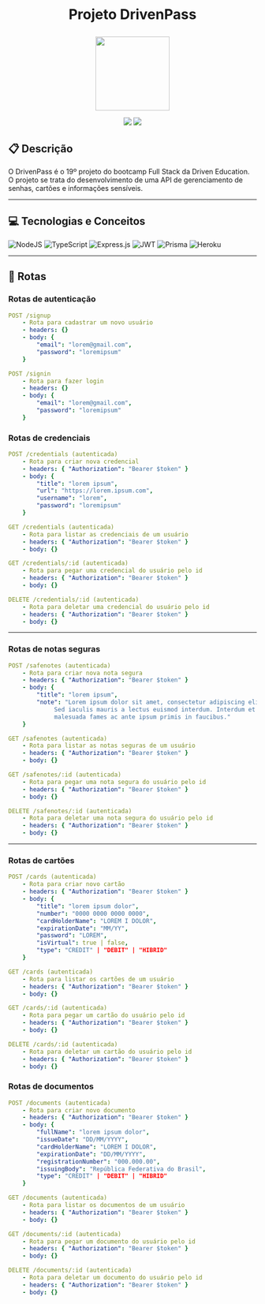 # <p align = "center"> Projeto DrivenPass</p>

<p align="center">
   <img height="150px" src="https://cdn.pixabay.com/photo/2020/06/30/10/23/icon-5355895_1280.png"/>
</p>

<p align = "center">
   <img src="https://img.shields.io/badge/author-Carlos Albuqueque-4dae71?style=flat-square" />
   <img src="https://img.shields.io/github/languages/count/carlos-allbuquerque/projeto19-drivenpass?color=4dae71&style=flat-square" />
</p>

##  📋 <b>Descrição</b>

O DrivenPass é o 19º projeto do bootcamp Full Stack da Driven Education. O projeto se trata do desenvolvimento de uma API de gerenciamento de senhas, cartões e informações sensíveis.

***

## 💻 <b>Tecnologias e Conceitos</b>

![NodeJS](https://img.shields.io/badge/node.js-6DA55F?style=for-the-badge&logo=node.js&logoColor=white)
![TypeScript](https://img.shields.io/badge/typescript-%23007ACC.svg?style=for-the-badge&logo=typescript&logoColor=white)
![Express.js](https://img.shields.io/badge/express.js-%23404d59.svg?style=for-the-badge&logo=express&logoColor=%2361DAFB)
![JWT](https://img.shields.io/badge/JWT-gray?style=for-the-badge&logo=JSON%20web%20tokens)
![Prisma](https://img.shields.io/badge/Prisma-3982CE?style=for-the-badge&logo=Prisma&logoColor=white)
![Heroku](https://img.shields.io/badge/Heroku-430098?style=for-the-badge&logo=heroku&logoColor=white)

***

## 🚀 <b>Rotas</b>

### <b>Rotas de autenticação</b>

```yml
POST /signup
    - Rota para cadastrar um novo usuário
    - headers: {}
    - body: {
        "email": "lorem@gmail.com",
        "password": "loremipsum"
    }
```
    
```yml 
POST /signin
    - Rota para fazer login
    - headers: {}
    - body: {
        "email": "lorem@gmail.com",
        "password": "loremipsum"
    }
```

### <b>Rotas de credenciais</b>

```yml 
POST /credentials (autenticada)
    - Rota para criar nova credencial
    - headers: { "Authorization": "Bearer $token" }
    - body: {
        "title": "lorem ipsum",
        "url": "https://lorem.ipsum.com",
        "username": "lorem",
        "password": "loremipsum"
    }
```

```yml
GET /credentials (autenticada)
    - Rota para listar as credenciais de um usuário
    - headers: { "Authorization": "Bearer $token" }
    - body: {}
``` 

```yml
GET /credentials/:id (autenticada)
    - Rota para pegar uma credencial do usuário pelo id
    - headers: { "Authorization": "Bearer $token" }
    - body: {}
```
 
```yml
DELETE /credentials/:id (autenticada)
    - Rota para deletar uma credencial do usuário pelo id
    - headers: { "Authorization": "Bearer $token" }
    - body: {}
```
***

### <b>Rotas de notas seguras</b>

```yml 
POST /safenotes (autenticada)
    - Rota para criar nova nota segura
    - headers: { "Authorization": "Bearer $token" }
    - body: {
        "title": "lorem ipsum",
        "note": "Lorem ipsum dolor sit amet, consectetur adipiscing elit.
             Sed iaculis mauris a lectus euismod interdum. Interdum et
             malesuada fames ac ante ipsum primis in faucibus."
    }
```

```yml
GET /safenotes (autenticada)
    - Rota para listar as notas seguras de um usuário
    - headers: { "Authorization": "Bearer $token" }
    - body: {}
``` 

```yml
GET /safenotes/:id (autenticada)
    - Rota para pegar uma nota segura do usuário pelo id
    - headers: { "Authorization": "Bearer $token" }
    - body: {}
```
 
```yml
DELETE /safenotes/:id (autenticada)
    - Rota para deletar uma nota segura do usuário pelo id
    - headers: { "Authorization": "Bearer $token" }
    - body: {}
```
***

### <b>Rotas de cartões</b>

```yml 
POST /cards (autenticada)
    - Rota para criar novo cartão
    - headers: { "Authorization": "Bearer $token" }
    - body: {
        "title": "lorem ipsum dolor",
        "number": "0000 0000 0000 0000",
        "cardHolderName": "LOREM I DOLOR",
        "expirationDate": "MM/YY",
        "password": "LOREM",
        "isVirtual": true | false,
        "type": "CREDIT" | "DEBIT" | "HIBRID"
    }
```

```yml
GET /cards (autenticada)
    - Rota para listar os cartões de um usuário
    - headers: { "Authorization": "Bearer $token" }
    - body: {}
``` 

```yml
GET /cards/:id (autenticada)
    - Rota para pegar um cartão do usuário pelo id
    - headers: { "Authorization": "Bearer $token" }
    - body: {}
```
 
```yml
DELETE /cards/:id (autenticada)
    - Rota para deletar um cartão do usuário pelo id
    - headers: { "Authorization": "Bearer $token" }
    - body: {}
```

### <b>Rotas de documentos</b>

```yml 
POST /documents (autenticada)
    - Rota para criar novo documento
    - headers: { "Authorization": "Bearer $token" }
    - body: {
        "fullName": "lorem ipsum dolor",
        "issueDate": "DD/MM/YYYY",
        "cardHolderName": "LOREM I DOLOR",
        "expirationDate": "DD/MM/YYYY",
        "registrationNumber": "000.000.00",
        "issuingBody": "República Federativa do Brasil",
        "type": "CREDIT" | "DEBIT" | "HIBRID"
    }
```

```yml
GET /documents (autenticada)
    - Rota para listar os documentos de um usuário
    - headers: { "Authorization": "Bearer $token" }
    - body: {}
``` 

```yml
GET /documents/:id (autenticada)
    - Rota para pegar um documento do usuário pelo id
    - headers: { "Authorization": "Bearer $token" }
    - body: {}
```
 
```yml
DELETE /documents/:id (autenticada)
    - Rota para deletar um documento do usuário pelo id
    - headers: { "Authorization": "Bearer $token" }
    - body: {}
```
